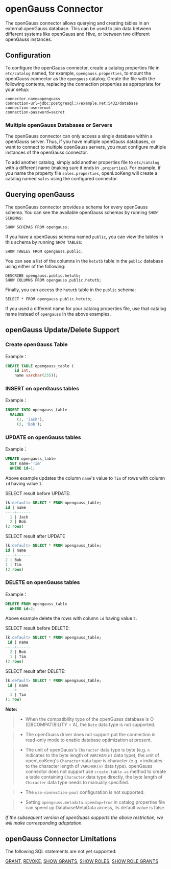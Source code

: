 
openGauss Connector
====================

The openGauss connector allows querying and creating tables in an external openGauss database. This can be used to join data between different systems like openGauss and Hive, or between two different openGauss instances.

Configuration
-------------

To configure the openGauss connector, create a catalog properties file in `etc/catalog` named, for example, `opengauss.properties`, to mount the openGauss connector as the `opengauss` catalog. Create the file with the following contents, replacing the connection properties as appropriate for your setup:

``` properties
connector.name=openguass
connection-url=jdbc:postgresql://example.net:5432/database
connection-user=root
connection-password=secret
```

### Multiple openGauss Databases or Servers

The openGauss connector can only access a single database within a openGauss server. Thus, if you have multiple openGauss databases, or want to connect to multiple openGauss servers, you must configure
multiple instances of the openGauss connector.

To add another catalog, simply add another properties file to `etc/catalog` with a different name (making sure it ends in `.properties`). For example, if you name the property file `sales.properties`, openLooKeng will create a catalog named `sales` using the configured connector.

Querying openGauss
-------------------

The openGauss connector provides a schema for every openGauss schema. You can see the available openGauss schemas by running `SHOW SCHEMAS`:

    SHOW SCHEMAS FROM opengauss;

If you have a openGauss schema named `public`, you can view the tables in this schema by running `SHOW TABLES`:

    SHOW TABLES FROM opengauss.public;

You can see a list of the columns in the `hetutb` table in the `public` database using either of the following:

    DESCRIBE opengauss.public.hetutb;
    SHOW COLUMNS FROM opengauss.public.hetutb;

Finally, you can access the `hetutb` table in the `public` schema:

    SELECT * FROM opengauss.public.hetutb;

If you used a different name for your catalog properties file, use that catalog name instead of `opengauss` in the above examples.

## openGauss Update/Delete Support

### Create openGauss Table

Example：

```sql
CREATE TABLE opengauss_table (
    id int,
    name varchar(255));
```

### INSERT on openGauss tables

Example：

```sql
INSERT INTO opengauss_table
  VALUES
     (1, 'Jack'),
     (2, 'Bob');
```

### UPDATE on openGauss tables

Example：

```sql
UPDATE opengauss_table
  SET name='Tim'
  WHERE id=1;
```

Above example updates the column `name`'s value to `Tim` of rows with column `id` having value `1`.

SELECT result before UPDATE:

```sql
lk:default> SELECT * FROM opengauss_table;
id | name
----+------
  1 | Jack
  2 | Bob
(2 rows)
```

SELECT result after UPDATE

```sql
lk:default> SELECT * FROM opengauss_table;
id | name
----+------
2 | Bob
1 | Tim
(2 rows)
```

### DELETE on openGauss tables

Example：

```sql
DELETE FROM opengauss_table
  WHERE id=2;
```

Above example delete the rows with column `id` having value `2`.

SELECT result before DELETE:

```sql
lk:default> SELECT * FROM opengauss_table;
 id | name
----+------
  2 | Bob
  1 | Tim
(2 rows)
```

SELECT result after DELETE:

```sql
lk:default> SELECT * FROM opengauss_table;
 id | name
----+------
  1 | Tim
(1 row)
```

****Note:****

> - When the compatibility type of the openGuass database is O (DBCOMPATIBILITY = A), the `Date` data type is not supported.

> - The openGuass driver does not support put the connection in read-only mode to enable database optimization at present.

> - The unit of openGauss's `Character` data type is byte (e.g. `n` indicates to the byte length of `VARCHAR(n)` data type), the unit of openLooKeng's `Character` data type is character (e.g. `n` indicates to the character length of `VARCHAR(n)` data type). openGauss connector does not support use `create-table-as` method to create a table containing `Character` data type directly, the byte length of `Character` data type needs to manually specified.

> - The `use-connection-pool` configuration is not supported.

> - Setting `opengauss.metadata.speedup=true` in catalog properties file can speed up DatabaseMetaData access, its default value is false.

*If the subsequent version of openGuass supports the above restriction, we will make corresponding adaptation.*

openGauss Connector Limitations
--------------------------------

The following SQL statements are not yet supported:

[GRANT](../sql/grant.html), [REVOKE](../sql/revoke.html), [SHOW GRANTS](../sql/show-grants.html), [SHOW ROLES](../sql/show-roles.html), [SHOW ROLE GRANTS](../sql/show-role-grants.html)
